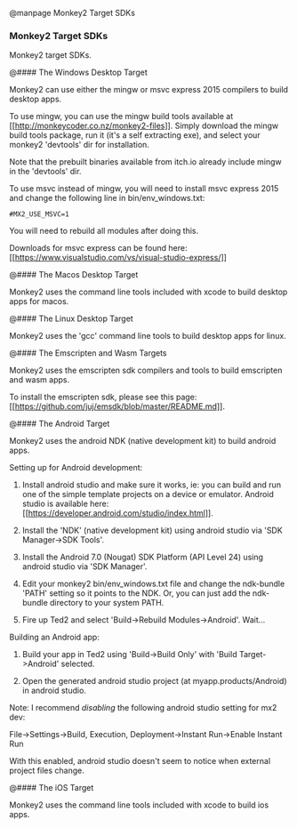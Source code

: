 
@manpage Monkey2 Target SDKs

### Monkey2 Target SDKs

Monkey2 target SDKs.

@#### The Windows Desktop Target

Monkey2 can use either the mingw or msvc express 2015 compilers to build desktop apps.

To use mingw, you can use the mingw build tools available at [[http://monkeycoder.co.nz/monkey2-files]]. Simply download the mingw build tools package, run it (it's a self extracting exe), and select your monkey2 'devtools' dir for installation.

Note that the prebuilt binaries available from itch.io already include mingw in the 'devtools' dir.

To use msvc instead of mingw, you will need to install msvc express 2015 and change the following line in bin/env_windows.txt:

```
#MX2_USE_MSVC=1
```

You will need to rebuild all modules after doing this.

Downloads for msvc express can be found here: [[https://www.visualstudio.com/vs/visual-studio-express/]]


@#### The Macos Desktop Target

Monkey2 uses the command line tools included with xcode to build desktop apps for macos.


@#### The Linux Desktop Target

Monkey2 uses the 'gcc' command line tools to build desktop apps for linux.


@#### The Emscripten and Wasm Targets

Monkey2 uses the emscripten sdk compilers and tools to build emscripten and wasm apps.

To install the emscripten sdk, please see this page: [[https://github.com/juj/emsdk/blob/master/README.md]].


@#### The Android Target

Monkey2 uses the android NDK (native development kit) to build android apps.

Setting up for Android development:

1) Install android studio and make sure it works, ie: you can build and run one of the simple template projects on a device or emulator. Android studio is available here: [[https://developer.android.com/studio/index.html]].

2) Install the 'NDK' (native development kit) using android studio via 'SDK Manager->SDK Tools'.

3) Install the Android 7.0 (Nougat) SDK Platform (API Level 24) using android studio via 'SDK Manager'.

4) Edit your monkey2 bin/env_windows.txt file and change the ndk-bundle 'PATH' setting so it points to the NDK. Or, you can just add the ndk-bundle directory to your system PATH.

5) Fire up Ted2 and select 'Build->Rebuild Modules->Android'. Wait...

Building an Android app:

1) Build your app in Ted2 using 'Build->Build Only' with 'Build Target->Android' selected.

2) Open the generated android studio project (at myapp.products/Android) in android studio.

Note: I recommend *disabling* the following android studio setting for mx2 dev:

File->Settings->Build, Execution, Deployment->Instant Run->Enable Instant Run

With this enabled, android studio doesn't seem to notice when external project files change.


@#### The iOS Target

Monkey2 uses the command line tools included with xcode to build ios apps.


